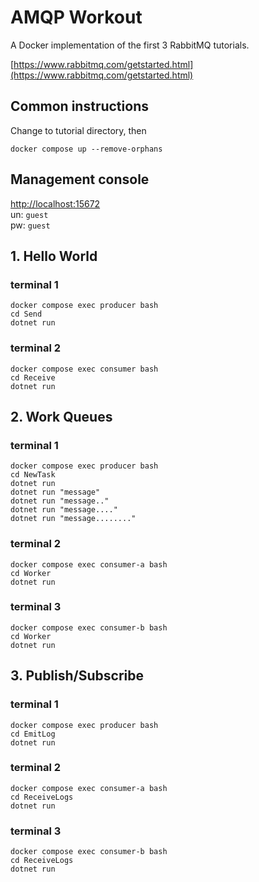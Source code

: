 # AMQP Workout

A Docker implementation of the first 3 RabbitMQ tutorials.  

[https://www.rabbitmq.com/getstarted.html](https://www.rabbitmq.com/getstarted.html)

## Common instructions

Change to tutorial directory, then
```
docker compose up --remove-orphans
```

## Management console
[http://localhost:15672](http://localhost:15672)  
un: `guest`  
pw: `guest`


## 1. Hello World

### terminal 1
```
docker compose exec producer bash
cd Send
dotnet run
```

### terminal 2
```
docker compose exec consumer bash
cd Receive
dotnet run
```

## 2. Work Queues

### terminal 1
```
docker compose exec producer bash
cd NewTask
dotnet run
dotnet run "message"
dotnet run "message.."
dotnet run "message...."
dotnet run "message........"
```

### terminal 2
```
docker compose exec consumer-a bash
cd Worker
dotnet run
```

### terminal 3
```
docker compose exec consumer-b bash
cd Worker
dotnet run
```

## 3. Publish/Subscribe

### terminal 1
```
docker compose exec producer bash
cd EmitLog
dotnet run
```

### terminal 2
```
docker compose exec consumer-a bash
cd ReceiveLogs
dotnet run
```

### terminal 3
```
docker compose exec consumer-b bash
cd ReceiveLogs
dotnet run
```
